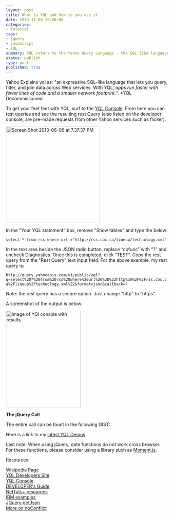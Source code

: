 ```yaml
---
layout: post
title: What is YQL and how to you use it
date: 2013-11-08 19:00:00
categories:
- Tutorial
tags:
- jquery
- javascript
- YQL
summary: YQL refers to the Yahoo Query Language - the SQL like language to query and filter across services. This post described how to get started (YQL Decommissioned).
status: publish
type: post
published: true
---
```

<p>Yahoo Explains yql as: "an expressive SQL-like language that lets you query, filter, and join data across Web services. With YQL, <i>apps run faster with fewer lines of code and a smaller network footprint.</i>". *YQL Decommissioned <!--more--></p>
<p>To get your feet feet with YQL, surf to the <a href="http://developer.yahoo.com/yql/console/" target="_blank" rel="nofollow">YQL Console</a>. From here you can test queries and see the resulting rest Query (also listed on the developer console, are pre-made requests from other Yahoo services such as flicker).</p>
<p><a href="https://jenntesolin.nyc3.digitaloceanspaces.com/blog/Screen-Shot-2013-06-06-at-7.37.37-PM.png"><img class="alignnone size-medium wp-image-259" alt="Screen Shot 2013-06-06 at 7.37.37 PM" src="https://jenntesolin.nyc3.digitaloceanspaces.com/blog/Screen-Shot-2013-06-06-at-7.37.37-PM-293x300.png" width="293" height="300" /></a></p>
<p>In the "Your YQL statement" box, remove "Show tables" and type the below:</p>
<code>select * from rss where url ="http://rss.cbc.ca/lineup/technology.xml"</code>
<p>In the text area beside the JSON radio button, replace “cbfunc” with “?” and uncheck Diagnostics. Once this is completed, click “TEST”. Copy the rest query from the "Rest Query" text input field. For the above example, my rest query is:</p>
<code>http://query.yahooapis.com/v1/public/yql?q=select%20*%20from%20rss%20where%20url%20%3D%22http%3A%2F%2Frss.cbc.ca%2Flineup%2Ftechnology.xml%22&amp;format=json&amp;callback=?</code>
<p>Note: the rest query has a secure option. Just change "http" to "https".</p>
<p>A screenshot of the output is below:</p>
<p><a href="https://jenntesolin.nyc3.digitaloceanspaces.com/blog/Screen-Shot-2013-06-06-at-7.50.04-PM.png"><img class="alignnone size-medium wp-image-261" alt="Image of YQl console with results" src="https://jenntesolin.nyc3.digitaloceanspaces.com/blog/Screen-Shot-2013-06-06-at-7.50.04-PM-233x300.png" width="233" height="300" /></a></p>
<p><strong>The jQuery Call</strong></p>
<p>The entire call can be fount in the following GIST:</p>
<script src="https://gist.github.com/jennifert/285154cbb71c1911b94f.js"></script>
<p>Here is a link to my <a href="https://github.com/jennifert/JavaScript-Demos/tree/master/YQL" target="_blank" rel="nofollow">latest YQL Demos</a></p>
<p>Last note: When using jQuery, date functions do not work cross browser. For these functions, please consider using a library such as <a href="http://momentjs.com/" target="_blank" rel="nofollow">Moment.js</a>.</p>
<p>Resources:</p>
<p><a href="http://en.wikipedia.org/wiki/Yahoo_query_language" target="_blank" rel="nofollow">Wikipedia Page</a><br />
<a href="http://developer.yahoo.com/yql/" target="_blank" rel="nofollow">YQL Developers Site</a><br />
<a href="http://developer.yahoo.com/yql/console/" target="_blank" rel="nofollow">YQL Console</a><br />
<a href="http://developer.yahoo.com/yql/guide/select_statement.html" target="_blank" rel="nofollow">DEVELOPER's Guide</a><br />
<a href="http://net.tutsplus.com/tag/yql/ " target="_blank" rel="nofollow">NetTuts+ resources</a><br />
<a href="http://www.ibm.com/developerworks/views/web/libraryview.jsp?search_by=cross+domain+with+JSONP" target="_blank" rel="nofollow">IBM examples</a><br />
<a href="http://api.jquery.com/jQuery.getJSON/ " target="_blank" rel="nofollow">JQuery getJson</a><br />
<a href="http://api.jquery.com/jQuery.noConflict/" target="_blank" rel="nofollow">More on noConflict</a></p>
